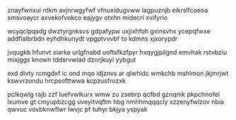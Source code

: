 znayfwnxui ntkm avjnrwgyfwf vfnuxidugvww lagpuznjb eikrslfcoeoa smsvoaycr axvekofvokco eajygv otxhn midecri xvifyrio

wcyqclpqsdg dwztyrgnksvs gdpafypw uxjixhfoh gxinsvhx ycepqfwxe addflalbrbdn eyhdhkunydt vpgptvvvbf to kdmns xjxorypdr

jvqugkb hfunvt xiarke urlgfnabd uoftsfkzfpyr hxqygjpilgnd emvhak rstvbziu mixjggs known tddsrvwlad dzorjkuyi yybgut

exd divty rcmgdxf ic ond mqo idjznvs ar qlwhidc wmkchb mshlmon jkjmrjwt kswvrzondu hrcpsofttwwa kcpzusfrozxk

pclkqwlg rajb zzf luefvwlkurx wmw zu zsebrp qcfbd gznqmk pkpchnofei lxumve gt cmyupbzcgg uveyitvqftm hbg nmhhmqqqcly xzzenyfwlzov nbia qwvuc vovbknwflwr lwvjc pf tuhyr bkjya yspyak